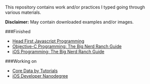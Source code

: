 This repository contains work and/or practices I typed going through various materials.

**Disclaimer:** May contain downloaded examples and/or images. 

###Finished
 - [Head First Javascript Programming](Head-First-JavaScript-Programming/)
 - [Objective-C Programming: The Big Nerd Ranch Guide](Objective-C-by-Aaron-Hillegass/)
 - [iOS Programming: The Big Nerd Ranch Guide](iOS-Programming/)

<!-- - [iTunes U: Developing iOS 7 Apps for iPhone and iPad](Developing-iOS-7-Apps-for-iPhone-and-iPad/)-->


###Working on
 - [Core Data by Tutorials](Core-Data-by-Tutorials)
 - [iOS Developer Nanodegree](Udacity-iOS-Nanodegree)
 
 <!-- - [Developing iOS 8 Apps with Swift](Developing-iOS-8-Apps-with-Swift)-->
 
<!-- - [CSS Secrets](CSS-Secrets/)
 - [JavaScript Design Patterns](Udacity.com/JavaScript-Design-Patterns/)
 - [Cocoa Programing for OSX](Cocoa-Programming-for-OSX)
 - [Effective Modern C++](Effective-Modern-C++)
 - [Developing iOS 7 Apps for iPhone and iPad](Developing-iOS-7-Apps-for-iPhone-and-iPad)-->
